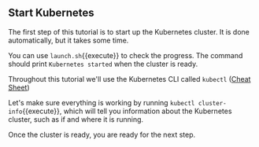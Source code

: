 

## Start Kubernetes

The first step of this tutorial is to start up the Kubernetes cluster. It is done automatically, but it takes some time.

You can use `launch.sh`{{execute}} to check the progress. The command should print `Kubernetes started` when the cluster is ready.

Throughout this tutorial we'll use the Kubernetes CLI called `kubectl` ([Cheat Sheet](https://kubernetes.io/docs/reference/kubectl/cheatsheet/))

Let's make sure everything is working by running `kubectl cluster-info`{{execute}}, which will tell you information about the Kubernetes cluster, such as if and where it is running.

Once the cluster is ready, you are ready for the next step.



